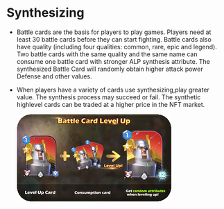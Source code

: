 # Synthesizing

- Battle cards are the basis for players to play games. Players need at least 30 battle cards before they can start fighting. Battle cards also have quality (including four qualities: common, rare, epic and legend). Two battle cards with the same quality and the same name can consume one battle card with stronger ALP synthesis attribute. The synthesized Battle Card will randomly obtain higher attack power Defense and other values.

- When players have a variety of cards use synthesizing,play greater value. The synthesis process may succeed or fail. The synthetic highlevel cards can be traded at a higher price in the NFT market.

  ![Synthesizing](\image\Synthesizing.png)
